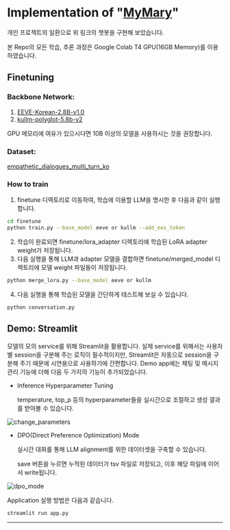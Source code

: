 # Implementation of "[MyMary](https://github.com/boostcampaitech5/level3_nlp_finalproject-nlp-12)"
개인 프로젝트의 일환으로 위 링크의 챗봇을 구현해 보았습니다.

본 Repo의 모든 학습, 추론 과정은 Google Colab T4 GPU(16GB Memory)를 이용하였습니다.

## Finetuning

### **Backbone Network:**
1. [EEVE-Korean-2.8B-v1.0](https://huggingface.co/yanolja/EEVE-Korean-2.8B-v1.0)
2. [kullm-polyglot-5.8b-v2](https://huggingface.co/nlpai-lab/kullm-polyglot-5.8b-v2)

GPU 메모리에 여유가 있으시다면 10B 이상의 모델을 사용하시는 것을 권장합니다.

### **Dataset:**

[empathetic_dialogues_multi_turn_ko](ohilikeit/empathetic_dialogues_mutli_turn_ko)

### **How to train**
1. finetune 디렉토리로 이동하여, 학습에 이용할 LLM을 명시한 후 다음과 같이 실행합니다.
```bash
cd finetune
python train.py --base_model eeve or kullm --add_eos_token
```
2. 학습이 완료되면 finetune/lora_adapter 디렉토리에 학습된 LoRA adapter weight가 저장됩니다.
3. 다음 실행을 통해 LLM과 adapter 모델을 결합하면 finetune/merged_model 디렉토리에 모델 weight 파일들이 저장됩니다.
```bash
python merge_lora.py --base_model eeve or kullm
```
4. 다음 실행을 통해 학습된 모델을 간단하게 테스트해 보실 수 있습니다.
```bash
python conversation.py
```


## Demo: Streamlit

모델의 모의 service를 위해 Streamlit을 활용합니다.
실제 service를 위해서는 사용자별 session을 구분해 주는 로직이 필수적이지만,
Streamlit은 자동으로 session을 구분해 주기 때문에 시연용으로 사용하기에 간편합니다.
Demo app에는 채팅 및 메시지 관리 기능에 더해 다음 두 가지의 기능이 추가되었습니다.

+ Inference Hyperparameter Tuning

  temperature, top_p 등의 hyperparameter들을 실시간으로 조절하고 생성 결과를 받아볼 수 있습니다.
  
![change_parameters](https://github.com/user-attachments/assets/c389af8a-8cfa-410e-86f3-215aa13185b1)

+ DPO(Direct Preference Optimization) Mode

  실시간 대화를 통해 LLM alignment를 위한 데이터셋을 구축할 수 있습니다.
  
  save 버튼을 누르면 누적된 데이터가 tsv 파일로 저장되고, 이후 해당 파일에 이어서 write됩니다.

![dpo_mode](https://github.com/user-attachments/assets/7bbf06bc-4d92-4ef6-af09-1224519e78be)

Application 실행 방법은 다음과 같습니다.
```bash
streamlit run app.py
```
---



